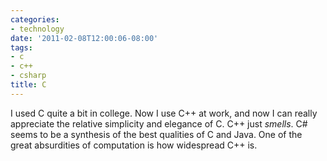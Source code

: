 ```yaml
---
categories:
- technology
date: '2011-02-08T12:00:06-08:00'
tags:
- c
- c++
- csharp
title: C
---
```


I used C quite a bit in college. Now I use C++ at work, and now I can really appreciate the relative simplicity and elegance of C. C++ just *smells*. C# seems to be a synthesis of the best qualities of C and Java. One of the great absurdities of computation is how widespread C++ is.
